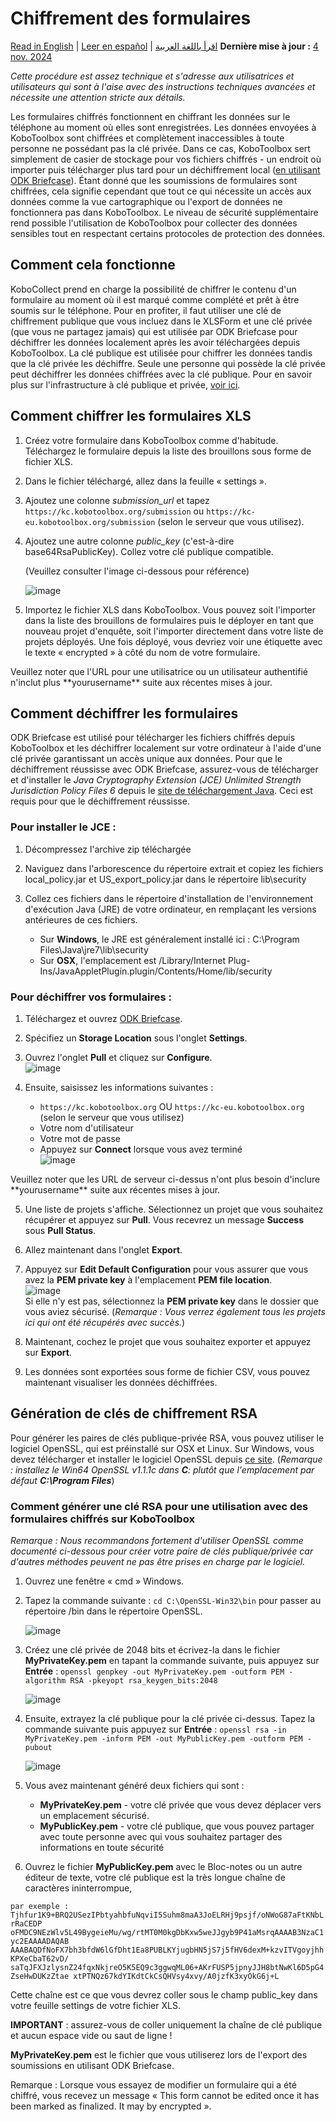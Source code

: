 # Chiffrement des formulaires
<a href="../encrypting_forms.html">Read in English</a> | <a href="../es/encrypting_forms.html">Leer en español</a> | <a href="../ar/encrypting_forms.html">اقرأ باللغة العربية</a>
**Dernière mise à jour :** <a href="https://github.com/kobotoolbox/docs/blob/179faeb3c5a17b69406b0243ab9c22f7ca86aa44/source/encrypting_forms.md" class="reference">4 nov. 2024</a>

_Cette procédure est assez technique et s'adresse aux utilisatrices et utilisateurs qui sont à l'aise avec des instructions techniques avancées et nécessite une attention stricte aux détails._

Les formulaires chiffrés fonctionnent en chiffrant les données sur le téléphone au moment où elles sont enregistrées. Les données envoyées à KoboToolbox sont chiffrées et complètement inaccessibles à toute personne ne possédant pas la clé privée. Dans ce cas, KoboToolbox sert simplement de casier de stockage pour vos fichiers chiffrés - un endroit où importer puis télécharger plus tard pour un déchiffrement local
([en utilisant ODK Briefcase](http://blog.formhub.org/2013/06/27/formhub-supports-odk-briefcase/)).
Étant donné que les soumissions de formulaires sont chiffrées, cela signifie cependant que tout ce qui nécessite un accès aux données comme la vue cartographique ou l'export de données ne fonctionnera pas dans KoboToolbox. Le niveau de sécurité supplémentaire rend possible l'utilisation de KoboToolbox pour collecter des données sensibles tout en respectant certains protocoles de protection des données.

## Comment cela fonctionne

KoboCollect prend en charge la possibilité de chiffrer le contenu d'un formulaire au moment où il est marqué comme complété et prêt à être soumis sur le téléphone. Pour en profiter, il faut utiliser une clé de chiffrement publique que vous incluez dans le XLSForm et une clé privée (que vous ne partagez jamais) qui est utilisée par ODK Briefcase pour déchiffrer les données localement après les avoir téléchargées depuis KoboToolbox. La clé publique est utilisée pour chiffrer les données tandis que la clé privée les déchiffre. Seule une personne qui possède la clé privée peut déchiffrer les données chiffrées avec la clé publique. Pour en savoir plus sur l'infrastructure à clé publique et privée,
[voir ici](https://en.wikipedia.org/wiki/Public-key_cryptography).

## Comment chiffrer les formulaires XLS

1. Créez votre formulaire dans KoboToolbox comme d'habitude. Téléchargez le formulaire depuis la liste des brouillons sous forme de fichier XLS.

2. Dans le fichier téléchargé, allez dans la feuille « settings ».

3. Ajoutez une colonne _submission_url_ et tapez
   `https://kc.kobotoolbox.org/submission` ou
   `https://kc-eu.kobotoolbox.org/submission` (selon
   le serveur que vous utilisez).

5. Ajoutez une autre colonne _public_key_ (c'est-à-dire base64RsaPublicKey). Collez votre
   clé publique compatible.

    (Veuillez consulter l'image ci-dessous pour référence)

    ![image](/images/encrypting_forms/column.png)

6. Importez le fichier XLS dans KoboToolbox. Vous pouvez soit l'importer dans la
   liste des brouillons de formulaires puis le déployer en tant que nouveau projet d'enquête, soit l'importer
   directement dans votre liste de projets déployés. Une fois déployé, vous devriez voir une étiquette
   avec le texte « encrypted » à côté du nom de votre formulaire.

<p class="note">
  Veuillez noter que l'URL pour une utilisatrice ou un utilisateur authentifié n'inclut plus **yourusername** suite aux récentes mises à jour.
</p>

## Comment déchiffrer les formulaires

ODK Briefcase est utilisé pour télécharger les fichiers chiffrés depuis KoboToolbox et
les déchiffrer localement sur votre ordinateur à l'aide d'une clé privée garantissant un accès unique
aux données. Pour que le déchiffrement réussisse avec ODK Briefcase, assurez-vous de
télécharger et d'installer le _Java Cryptography Extension (JCE) Unlimited Strength
Jurisdiction Policy Files 6_ depuis le
[site de téléchargement Java](https://www.oracle.com/java/technologies/javase-jce-all-downloads.html).
Ceci est requis pour que le déchiffrement réussisse.

### Pour installer le JCE :

1. Décompressez l'archive zip téléchargée

2. Naviguez dans l'arborescence du répertoire extrait et copiez les fichiers local_policy.jar et
   US_export_policy.jar dans le répertoire lib\security

3. Collez ces fichiers dans le répertoire d'installation de l'environnement d'exécution
   Java (JRE) de votre ordinateur, en remplaçant les versions antérieures de ces
   fichiers.
    - Sur **Windows**, le JRE est généralement installé ici : C:\Program
      Files\Java\jre7\lib\security
    - Sur **OSX**, l'emplacement est /Library/Internet
      Plug-Ins/JavaAppletPlugin.plugin/Contents/Home/lib/security

### Pour déchiffrer vos formulaires :

1. Téléchargez et ouvrez [ODK Briefcase](https://docs.getodk.org/briefcase-intro/).

2. Spécifiez un **Storage Location** sous l'onglet **Settings**.

3. Ouvrez l'onglet **Pull** et cliquez sur **Configure**.  
   ![image](/images/encrypting_forms/configure.png)

4. Ensuite, saisissez les informations suivantes :

    - `https://kc.kobotoolbox.org` OU
      `https://kc-eu.kobotoolbox.org` (selon le
      serveur que vous utilisez)
    - Votre nom d'utilisateur
    - Votre mot de passe
    - Appuyez sur **Connect** lorsque vous avez terminé  
      ![image](/images/encrypting_forms/connect.png)

<p class="note">
  Veuillez noter que les URL de serveur ci-dessus n'ont plus besoin d'inclure **yourusername** suite aux récentes mises à jour.
</p>

5. Une liste de projets s'affiche. Sélectionnez un projet que vous souhaitez récupérer et
   appuyez sur **Pull**. Vous recevrez un message **Success** sous **Pull
   Status**.

6. Allez maintenant dans l'onglet **Export**.

7. Appuyez sur **Edit Default Configuration** pour vous assurer que vous avez la **PEM
   private key** à l'emplacement **PEM file location**.  
   ![image](/images/encrypting_forms/private_key.png)  
   Si elle n'y est pas, sélectionnez la **PEM private key** dans le dossier que vous aviez
   sécurisé. (_Remarque : Vous verrez également tous les projets ici qui ont été
   récupérés avec succès._)

8. Maintenant, cochez le projet que vous souhaitez exporter et appuyez sur **Export**.

9. Les données sont exportées sous forme de fichier CSV, vous pouvez maintenant visualiser les données déchiffrées.

## Génération de clés de chiffrement RSA

Pour générer les paires de clés publique-privée RSA, vous pouvez utiliser le logiciel
OpenSSL, qui est préinstallé sur OSX et Linux. Sur Windows, vous devez
télécharger et installer le logiciel OpenSSL depuis
[ce site](http://slproweb.com/products/Win32OpenSSL.md). (_Remarque : installez le
Win64 OpenSSL v1.1.1c dans **C**: plutôt que l'emplacement par défaut **C:\Program
Files**_)

### Comment générer une clé RSA pour une utilisation avec des formulaires chiffrés sur KoboToolbox

_Remarque : Nous recommandons fortement d'utiliser OpenSSL comme documenté ci-dessous pour créer votre
paire de clés publique/privée car d'autres méthodes peuvent ne pas être prises en charge par le logiciel._

1. Ouvrez une fenêtre « cmd » Windows.

2. Tapez la commande suivante : `cd C:\OpenSSL-Win32\bin` pour passer au répertoire /bin
   dans le répertoire OpenSSL.

    ![image](/images/encrypting_forms/openssl_1.png)

3. Créez une clé privée de 2048 bits et écrivez-la dans le fichier **MyPrivateKey.pem**
   en tapant la commande suivante, puis appuyez sur **Entrée** :
   `openssl genpkey -out MyPrivateKey.pem -outform PEM -algorithm RSA -pkeyopt rsa_keygen_bits:2048`

    ![image](/images/encrypting_forms/openssl_2.png)

4. Ensuite, extrayez la clé publique pour la clé privée ci-dessus. Tapez la commande
   suivante puis appuyez sur **Entrée** :
   `openssl rsa -in MyPrivateKey.pem -inform PEM -out MyPublicKey.pem -outform PEM -pubout`

    ![image](/images/encrypting_forms/openssl_3.png)

5. Vous avez maintenant généré deux fichiers qui sont :

    - **MyPrivateKey.pem** - votre clé privée que vous devez déplacer vers un emplacement
      sécurisé.
    - **MyPublicKey.pem** - votre clé publique, que vous pouvez partager avec toute personne avec qui vous
      souhaitez partager des informations en toute sécurité

6. Ouvrez le fichier **MyPublicKey.pem** avec le Bloc-notes ou un autre éditeur de texte, votre clé
   publique est la très longue chaîne de caractères ininterrompue,

`par exemple : Tjhfur1K9+BRQ2USezIPbtyahbfuNqviI5Suhm8maA3JoELRHj9psjf/oNWoG87aFtKNbLrRaCEDP oFMDC9NEzWlv5L49BygeieMu/wg/rtMT0M0kgDbKxw5weJJgyb9P41aMsrqAAAAB3NzaC1yc2EAAAADAQAB AAABAQDfNoFX7bh3bfdW6lGfDht1Ea8PUBLKYjugbHN5jS7j5fHV6dexM+kzvITVgoyjhhKPXeCbaT62vD/ saTqJFXJzlysnZ24fqxNkjreO5K5EQ9c3ggwqML06+AKrFUSP5jpnyJJH8btNwKl6D5pG4ZseHwDUKzZtae xtPTNQz67kdYIKdtCkCsQHVsy4xvy/A0jzfK3xyOkG6j+L`

Cette chaîne est ce que vous devrez coller sous le champ public_key dans votre
feuille settings de votre fichier XLS.

**IMPORTANT** : assurez-vous de coller uniquement la chaîne de clé publique et aucun espace
vide ou saut de ligne !

**MyPrivateKey.pem** est le fichier que vous utiliserez lors de l'export des soumissions
en utilisant ODK Briefcase.

Remarque : Lorsque vous essayez de modifier un formulaire qui a été chiffré, vous recevez un message
« This form cannot be edited once it has been marked as finalized. It may by
encrypted ».